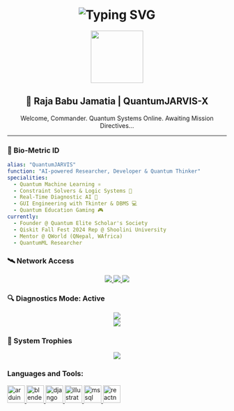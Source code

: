 <h1 align="center">
  <img src="https://readme-typing-svg.demolab.com?font=Fira+Code&duration=3000&pause=1000&color=00FF00&center=true&vCenter=true&width=600&lines=🔋+Powering+Up...;🧠+Booting+QuantumJARVIS+vX...;🛰️+Link+Established+%F0%9F%94%8C;💬+Ready+to+Assist+You..." alt="Typing SVG" />
</h1>

<p align="center">
  <img src="https://media.giphy.com/media/hvRJCLFzcasrR4ia7z/giphy.gif" width="120" />
</p>

<h2 align="center">🧠 Raja Babu Jamatia | QuantumJARVIS-X</h2>
<p align="center">Welcome, Commander. Quantum Systems Online. Awaiting Mission Directives...</p>

---

### 🧬 Bio-Metric ID

```yaml
alias: "QuantumJARVIS"
function: "AI-powered Researcher, Developer & Quantum Thinker"
specialities:
  - Quantum Machine Learning ⚛️
  - Constraint Solvers & Logic Systems 🧩
  - Real-Time Diagnostic AI 💉
  - GUI Engineering with Tkinter & DBMS 💻
  - Quantum Education Gaming 🎮
currently:
  - Founder @ Quantum Elite Scholar's Society
  - Qiskit Fall Fest 2024 Rep @ Shoolini University
  - Mentor @ QWorld (QNepal, WAfrica)
  - QuantumML Researcher


```

### 🛰️ Network Access
<p align="center"> <a href="https://linkedin.com/in/raja-babu-jamatia-521609288"> <img src="https://img.shields.io/badge/LinkedIn-%230077B5.svg?style=for-the-badge&logo=linkedin&logoColor=white" /> </a> <a href="mailto:rajababu.quantum@gmail.com"> <img src="https://img.shields.io/badge/Gmail-%23D14836.svg?style=for-the-badge&logo=gmail&logoColor=white" /> </a> <a href="https://github.com/RajaBabuJamatia"> <img src="https://img.shields.io/badge/GitHub-%23121011.svg?style=for-the-badge&logo=github&logoColor=white" /> </a> </p>

### 🔍 Diagnostics Mode: Active
<p align="center"> <img src="https://github-readme-stats.vercel.app/api?username=RajaBabuJamatia&show_icons=true&theme=tokyonight&hide_border=true" /> <br/> <img src="https://github-readme-stats.vercel.app/api/top-langs/?username=RajaBabuJamatia&layout=compact&theme=tokyonight&hide_border=true" /> </p>

### 🧩 System Trophies
<p align="center"> <img src="https://github-profile-trophy.vercel.app/?username=RajaBabuJamatia&theme=matrix&no-frame=true&no-bg=true" />

<div data-iframe-width="150" data-iframe-height="270" data-share-badge-id="c7b17021-25eb-4ff7-b1e6-b8d49908a2c3" data-share-badge-host="https://www.credly.com"></div><script type="text/javascript" async src="//cdn.credly.com/assets/utilities/embed.js"></script>

</p>

<h3 align="left">Languages and Tools:</h3>
<p align="left"> <a href="https://www.arduino.cc/" target="_blank" rel="noreferrer"> <img src="https://cdn.worldvectorlogo.com/logos/arduino-1.svg" alt="arduino" width="40" height="40"/> </a> <a href="https://www.blender.org/" target="_blank" rel="noreferrer"> <img src="https://download.blender.org/branding/community/blender_community_badge_white.svg" alt="blender" width="40" height="40"/> </a> <a href="https://www.djangoproject.com/" target="_blank" rel="noreferrer"> <img src="https://cdn.worldvectorlogo.com/logos/django.svg" alt="django" width="40" height="40"/> </a> <a href="https://www.adobe.com/in/products/illustrator.html" target="_blank" rel="noreferrer"> <img src="https://www.vectorlogo.zone/logos/adobe_illustrator/adobe_illustrator-icon.svg" alt="illustrator" width="40" height="40"/> </a> <a href="https://www.microsoft.com/en-us/sql-server" target="_blank" rel="noreferrer"> <img src="https://www.svgrepo.com/show/303229/microsoft-sql-server-logo.svg" alt="mssql" width="40" height="40"/> </a> <a href="https://reactnative.dev/" target="_blank" rel="noreferrer"> <img src="https://reactnative.dev/img/header_logo.svg" alt="reactnative" width="40" height="40"/> </a> </p>

